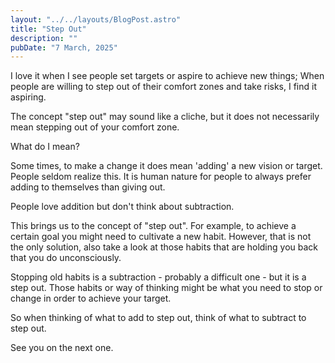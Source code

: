 ```yaml
---
layout: "../../layouts/BlogPost.astro"
title: "Step Out"
description: ""
pubDate: "7 March, 2025"
---
```


I love it when I see people set targets or aspire to achieve new things; When people are willing to step out of their comfort zones and take risks, I find it aspiring.

The concept "step out" may sound like a cliche, but it does not necessarily mean stepping out of your comfort zone.

What do I mean?

Some times, to make a change it does mean 'adding' a new vision or target. People seldom realize this. It is human nature for people to always prefer adding to themselves than giving out.

People love addition but don't think about subtraction.

This brings us to the concept of "step out". For example, to achieve a certain goal you might need to cultivate a new habit. However, that is not the only solution, also take a look at those habits that are holding you back that you do unconsciously.

Stopping old habits is a subtraction - probably a difficult one - but it is a step out. Those habits or way of thinking might be what you need to stop or change in order to achieve your target.

So when thinking of what to add to step out, think of what to subtract to step out.

See you on the next one.
